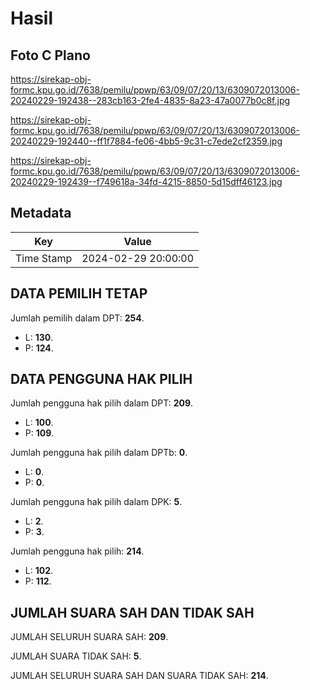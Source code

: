 # Hasil

## Foto C Plano

https://sirekap-obj-formc.kpu.go.id/7638/pemilu/ppwp/63/09/07/20/13/6309072013006-20240229-192438--283cb163-2fe4-4835-8a23-47a0077b0c8f.jpg

https://sirekap-obj-formc.kpu.go.id/7638/pemilu/ppwp/63/09/07/20/13/6309072013006-20240229-192440--ff1f7884-fe06-4bb5-9c31-c7ede2cf2359.jpg

https://sirekap-obj-formc.kpu.go.id/7638/pemilu/ppwp/63/09/07/20/13/6309072013006-20240229-192439--f749618a-34fd-4215-8850-5d15dff46123.jpg


## Metadata

| Key        | Value               |
| ---------- | ------------------- |
| Time Stamp | 2024-02-29 20:00:00 |


## DATA PEMILIH TETAP

Jumlah pemilih dalam DPT: **254**.
 * L: **130**.
 * P: **124**.

## DATA PENGGUNA HAK PILIH

Jumlah pengguna hak pilih dalam DPT: **209**.
 * L: **100**.
 * P: **109**.

Jumlah pengguna hak pilih dalam DPTb: **0**.
 * L: **0**.
 * P: **0**.

Jumlah pengguna hak pilih dalam DPK: **5**.
 * L: **2**.
 * P: **3**.

Jumlah pengguna hak pilih: **214**.
 * L: **102**.
 * P: **112**.

## JUMLAH SUARA SAH DAN TIDAK SAH

JUMLAH SELURUH SUARA SAH: **209**.

JUMLAH SUARA TIDAK SAH: **5**.

JUMLAH SELURUH SUARA SAH DAN SUARA TIDAK SAH: **214**.


